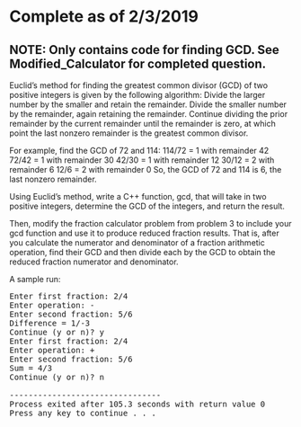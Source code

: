 Complete as of 2/3/2019
===
NOTE: Only contains code for finding GCD. See Modified_Calculator for completed question.
---

Euclid’s method for finding the greatest common divisor (GCD) of two positive integers is given by the following algorithm:
Divide the larger number by the smaller and retain the remainder.
Divide the smaller number by the remainder, again retaining the remainder.
Continue dividing the prior remainder by the current remainder until the remainder is zero, at which point the last nonzero remainder is the greatest common divisor.

For example, find the GCD of 72 and 114:
114/72 = 1 with remainder 42
72/42 = 1 with remainder 30
42/30 = 1 with remainder 12
30/12 = 2 with remainder 6
12/6 = 2 with remainder 0
So, the GCD of 72 and 114 is 6, the last nonzero remainder.

Using Euclid’s method, write a C++ function, gcd, that will take in two positive integers, determine the GCD of the integers, and return the result.

Then, modify the fraction calculator problem from problem 3 to include your gcd function and use it to produce reduced fraction results. That is, after you calculate the numerator and denominator of a fraction arithmetic operation, find their GCD and then divide each by the GCD to obtain the reduced fraction numerator and denominator.


A sample run:

<pre>Enter first fraction: 2/4
Enter operation: -
Enter second fraction: 5/6
Difference = 1/-3
Continue (y or n)? y
Enter first fraction: 2/4
Enter operation: +
Enter second fraction: 5/6
Sum = 4/3
Continue (y or n)? n

--------------------------------
Process exited after 105.3 seconds with return value 0
Press any key to continue . . .</pre>
